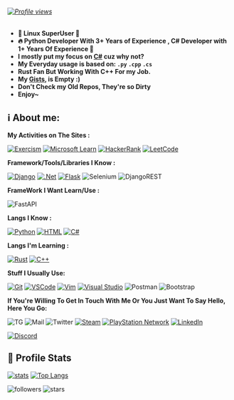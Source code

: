 
###### <span style="text-align: center;">[![Profile views](https://profile-counter.glitch.me/ZenMaxe/count.svg)](https://github.com/ZenMaxe)</span>

- **💪 Linux SuperUser 💪**
- **🔥 Python Developer With 3+ Years of Experience , C# Developer with 1+ Years Of Experience 💖**
- **I mostly put my focus on [C#](https://dotnet.microsoft.com/en-us/) cuz why not?**
- **My Everyday usage is based on: `.py` `.cpp` `.cs`**
- **Rust Fan But Working With C++ For my Job.**
- **My [Gists](https://gist.github.com/ZenMaxe), is Empty :)**
- **Don't Check my Old Repos, They're so Dirty**
- **Enjoy~**

## ℹ️ **About me**:

**My Activities on The Sites :**

[![Exercism](https://s24.picofile.com/file/8454324842/5624255_25.png)](https://exercism.org/profiles/ZenMaxe)
[![Microsoft Learn](https://img.shields.io/badge/Microsoft_Learn-258ffa?style=for-the-badge&logo=microsoft&logoColor=white)](https://docs.microsoft.com/en-us/users/ZenMaxe/)
[![HackerRank](https://img.shields.io/badge/-Hackerrank-2EC866?style=for-the-badge&logo=HackerRank&logoColor=white)](https://www.hackerrank.com/sanjabian_ho)
[![LeetCode](https://img.shields.io/badge/LeetCode-000000?style=for-the-badge&logo=LeetCode&logoColor=#d16c06)](https://leetcode.com/ZenMaxe/)

**Framework/Tools/Libraries I Know :**

[![Django](https://img.shields.io/badge/-Django-%232c3e50?style=for-the-badge&logo=django)](https://www.djangoproject.com/)
[![.Net](https://img.shields.io/badge/.NET-%232c3e50?style=for-the-badge&logo=.net&logoColor=white)](https://dotnet.microsoft.com/en-us/)
[![Flask](https://img.shields.io/badge/flask-%23000.svg?style=for-the-badge&logo=flask&logoColor=white)](https://flask.palletsprojects.com/en/2.2.0/)
![Selenium](https://img.shields.io/badge/-selenium-%43B02A?style=for-the-badge&logo=selenium&logoColor=white)
![DjangoREST](https://img.shields.io/badge/DJANGO-REST-ff1709?style=for-the-badge&logo=django&logoColor=white&color=ff1709&labelColor=gray)

**FrameWork I Want Learn/Use :**

  ![FastAPI](https://img.shields.io/badge/FastAPI-005571?style=for-the-badge&logo=fastapi)

**Langs I Know :**

[![Python](https://img.shields.io/badge/-Python-%232c3e50?style=for-the-badge&logo=python)](https://python.org)
[![HTML](https://img.shields.io/badge/-HTML-%232c3e50?style=for-the-badge&logo=html5)](https://html.com)
[![C#](https://img.shields.io/badge/c%23-%232c3e50.svg?style=for-the-badge&logo=c-sharp&logoColor=white)](https://docs.microsoft.com/en-us/dotnet/csharp/)


**Langs I'm Learning :**

  [![Rust](https://img.shields.io/badge/rust-%2300599C.svg?style=for-the-badge&logo=rust&logoColor=white)](https://www.rust-lang.org/)
  [![C++](https://img.shields.io/badge/-c++-%2300599C.svg??style=for-the-badge&logo=C++&logoColor=whitel)](https://cplusplus.com/)

**Stuff I Usually Use:**

[![Git](https://img.shields.io/badge/-Git-%23F05032?style=for-the-badge&logo=git&logoColor=%23ffffff)](https://git-scm.com)
[![VSCode](https://img.shields.io/badge/-VSCode-%23007ACC?style=for-the-badge&logo=visual-studio-code)](https://code.visualstudio.com/)
[![Vim](https://img.shields.io/badge/-Vim-darkgreen?style=for-the-badge&logo=vim)](https://vim.org)
[![Visual Studio](https://img.shields.io/badge/-Visual%20Studio-%23007ACC?style=for-the-badge&logo=visual-studio&logoColor=%23ffffff)](https://visualstudio.microsoft.com/)
![Postman](https://img.shields.io/badge/Postman-FF6C37?style=for-the-badge&logo=postman&logoColor=white)
![Bootstrap](https://img.shields.io/badge/bootstrap-%23563D7C.svg?style=for-the-badge&logo=bootstrap&logoColor=white)


**If You're Willing To Get In Touch With Me Or You Just Want To Say Hello, Here You Go:**

![TG](https://img.shields.io/badge/-WilsonWeber-1ca0f1?style=flat-square&logo=telegram&logoColor=white&link=https://t.me/WilsonWeber)
![Mail](https://img.shields.io/badge/-Sanjabian.Ho@Gmail.com-000fff?style=flat-square&logo=Gmail&logoColor=white&link=mailto:sanjabian.ho@gmail.com)
![Twitter](https://img.shields.io/badge/-ZenMaxe-%231DA1F2.svg?style=flat-square&logo=Twitter&logoColor=white&link=https://twitter.com/zenmaxe)
[![Steam](https://img.shields.io/badge/-ZenMaxe2-%23000000.svg?style=flat-square&logo=steam&logoColor=white)](https://steamcommunity.com/id/ZenMaxe2)
[![PlayStation Network](https://img.shields.io/badge/-ZenMaxe-%230070D1.svg?style=flat-square&logo=Playstation&logoColor=white)](https://psnprofiles.com/ZenMaxe)
[![LinkedIn](https://img.shields.io/badge/linkedin-%230077B5.svg?style=flat-square&logo=linkedin&logoColor=white)](https://www.linkedin.com/in/hossein-sanjabian-472a8b226/)

[![Discord](https://discord.c99.nl/widget/theme-2/536501937084956692.png)](https://discord.com)


##  🐙 **Profile Stats**

[![stats](https://github-readme-stats.vercel.app/api?username=ZenMaxe&count_private=true&show_icons=true&theme=gruvbox)](https://github.com/ZenMaxe)
[![Top Langs](https://github-readme-stats.vercel.app/api/top-langs/?username=ZenMaxe&layout=compact)](https://github.com/ZenMaxe/github-readme-stats)


![followers](https://img.shields.io/github/followers/ZenMaxe?color=pink&label=Followers&style=for-the-badge)
![stars](https://img.shields.io/github/stars/ZenMaxe?affiliations=OWNER&color=pink&style=for-the-badge)

